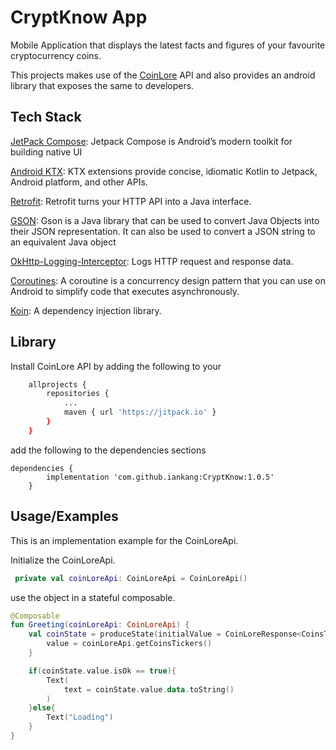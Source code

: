 
# CryptKnow App

Mobile Application that displays the latest facts and figures of your favourite cryptocurrency coins.

This projects makes use of the [CoinLore](https://www.coinlore.com/cryptocurrency-data-api) API and also provides an android library that exposes the same to developers.




## Tech Stack

[JetPack Compose](https://developer.android.com/jetpack/compose): Jetpack Compose is Android’s modern toolkit for building native UI

[Android KTX](https://developer.android.com/kotlin/ktx.html):  KTX extensions provide concise, idiomatic Kotlin to Jetpack, Android platform, and other APIs.

[Retrofit](https://square.github.io/retrofit/): Retrofit turns your HTTP API into a Java interface.

[GSON](https://github.com/google/gson): Gson is a Java library that can be used to convert Java Objects into their JSON representation. It can also be used to convert a JSON string to an equivalent Java object

[OkHttp-Logging-Interceptor](https://github.com/square/okhttp/blob/master/okhttp-logging-interceptor/README.md): Logs HTTP request and response data.

[Coroutines](https://github.com/Kotlin/kotlinx.coroutines): A coroutine is a concurrency design pattern that you can use on Android to simplify code that executes asynchronously.

[Koin](https://insert-koin.io/): A dependency injection library.



## Library 

Install CoinLore API by adding the following to your 

```bash
 	allprojects {
		repositories {
			...
			maven { url 'https://jitpack.io' }
		}
	}
```
add the following to the dependencies sections

```
dependencies {
	    implementation 'com.github.iankang:CryptKnow:1.0.5'
	}
```
    
## Usage/Examples

This is an implementation example for the CoinLoreApi.

Initialize the CoinLoreApi.

```kotlin
 private val coinLoreApi: CoinLoreApi = CoinLoreApi()
```

use the object in a stateful composable.

```kotlin
@Composable
fun Greeting(coinLoreApi: CoinLoreApi) {
    val coinState = produceState(initialValue = CoinLoreResponse<CoinsTickersResponse>()){
        value = coinLoreApi.getCoinsTickers()
    }

    if(coinState.value.isOk == true){
        Text(
            text = coinState.value.data.toString()
        )
    }else{
        Text("Loading")
    }
}
```
